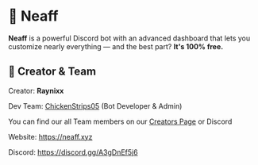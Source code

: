 # 🤖 Neaff

**Neaff** is a powerful Discord bot with an advanced dashboard that lets you customize nearly everything — and the best part? **It's 100% free.**

## 👥 Creator & Team

Creator: **Raynixx**

Dev Team: [ChickenStrips05](https://github.com/ChickenStrips05) (Bot Developer & Admin)

You can find our all Team members on our [Creators Page](https://neaff.xyz/creators) or Discord

Website: https://neaff.xyz

Discord: https://discord.gg/A3gDnEf5j6
